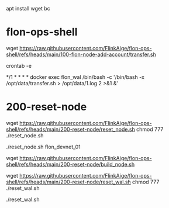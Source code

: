 
apt install wget bc

# flon-ops-shell

wget https://raw.githubusercontent.com/FlinkAige/flon-ops-shell/refs/heads/main/100-flon-node-add-account/transfer.sh

crontab -e

*/1 * * * *  docker exec flon_wal /bin/bash -c '/bin/bash -x /opt/data/transfer.sh > /opt/data/1.log 2 >&1 &'

# 200-reset-node

wget https://raw.githubusercontent.com/FlinkAige/flon-ops-shell/refs/heads/main/200-reset-node/reset_node.sh
chmod 777 ./reset_node.sh

./reset_node.sh flon_devnet_01


wget https://raw.githubusercontent.com/FlinkAige/flon-ops-shell/refs/heads/main/200-reset-node/build_node.sh


wget https://raw.githubusercontent.com/FlinkAige/flon-ops-shell/refs/heads/main/200-reset-node/reset_wal.sh
chmod 777 ./reset_wal.sh

./reset_wal.sh 
